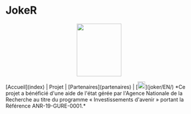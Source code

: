 # JokeR
<p align="center">
  <img src="Joker.png" width="120" height="142">
</p>
[Accueil](index) | Projet | [Partenaires](partenaires) | [<img src="drapeau EN.png" width="20">](joker/EN/)
*Ce projet a bénéficié d'une aide de l'état gérée par l'Agence Nationale de la Recherche au titre du programme « Investissements d'avenir » portant la Référence ANR-19-GURE-0001.*
